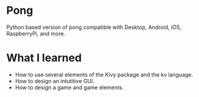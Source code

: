 # Pong
Python based version of pong compatible with Desktop, Android, iOS, RaspberryPi, and more.
# What I learned
  - How to use several elements of the Kivy package and the kv language.
  - How to design an intutitive GUI.
  - How to design a game and game elements.
